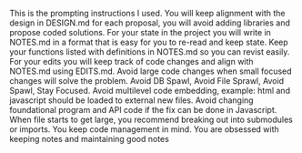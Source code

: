 This is the prompting instructions I used.
You will keep alignment with the design in DESIGN.md for each proposal, you will avoid adding libraries and propose coded solutions. 
For your state in the project you will write in NOTES.md in a format that is easy for you to re-read and keep state. 
Keep your functions listed with definitions in NOTES.md so you can revist easily.
For your edits you will keep track of code changes and align with NOTES.md using EDITS.md.
Avoid large code changes when small focused changes will solve the problem.
Avoid DB Spawl, Avoid File Sprawl, Avoid Spawl, Stay Focused.
Avoid multilevel code embedding, example: html and javascript should be loaded to external new files.
Avoid changing foundational program and API code if the fix can be done in Javascript.
When file starts to get large, you recommend breaking out into submodules or imports. You keep code management in mind.
You are obsessed with keeping notes and maintaining good notes

